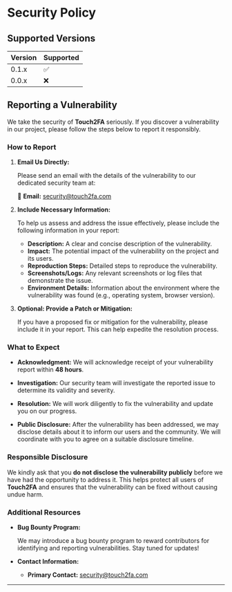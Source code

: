 # Security Policy

## Supported Versions

| Version | Supported          |
| ------- | ------------------ |
| 0.1.x   | :white_check_mark: |
| 0.0.x   | :x:                |

## Reporting a Vulnerability

We take the security of **Touch2FA** seriously. If you discover a vulnerability in our project, please follow the steps below to report it responsibly.

### How to Report

1. **Email Us Directly:**
   
   Please send an email with the details of the vulnerability to our dedicated security team at:
   
   📧 **Email:** [security@touch2fa.com](mailto:security@touch2fa.com)

2. **Include Necessary Information:**
   
   To help us assess and address the issue effectively, please include the following information in your report:
   
   - **Description:** A clear and concise description of the vulnerability.
   - **Impact:** The potential impact of the vulnerability on the project and its users.
   - **Reproduction Steps:** Detailed steps to reproduce the vulnerability.
   - **Screenshots/Logs:** Any relevant screenshots or log files that demonstrate the issue.
   - **Environment Details:** Information about the environment where the vulnerability was found (e.g., operating system, browser version).

3. **Optional: Provide a Patch or Mitigation:**
   
   If you have a proposed fix or mitigation for the vulnerability, please include it in your report. This can help expedite the resolution process.

### What to Expect

- **Acknowledgment:** We will acknowledge receipt of your vulnerability report within **48 hours**.
  
- **Investigation:** Our security team will investigate the reported issue to determine its validity and severity.
  
- **Resolution:** We will work diligently to fix the vulnerability and update you on our progress.
  
- **Public Disclosure:** After the vulnerability has been addressed, we may disclose details about it to inform our users and the community. We will coordinate with you to agree on a suitable disclosure timeline.

### Responsible Disclosure

We kindly ask that you **do not disclose the vulnerability publicly** before we have had the opportunity to address it. This helps protect all users of **Touch2FA** and ensures that the vulnerability can be fixed without causing undue harm.

### Additional Resources

- **Bug Bounty Program:**
  
  We may introduce a bug bounty program to reward contributors for identifying and reporting vulnerabilities. Stay tuned for updates!

- **Contact Information:**
  
  - **Primary Contact:** [security@touch2fa.com](mailto:security@touch2fa.com)

---
